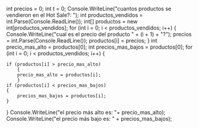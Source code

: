 int precios = 0;
int t = 0;
Console.WriteLine("cuantos productos se vendieron en el Hot Sale?: ");
int productos_vendidos = int.Parse(Console.ReadLine());
int[] productos = new int[productos_vendidos];
for (int i = 0; i < productos_vendidos; i++)
{
    Console.WriteLine("cual es el precio del producto " + (i + 1) + "?");
    precios = int.Parse(Console.ReadLine());
    productos[i] = precios;
}
int precio_mas_alto = productos[0];
int precios_mas_bajos = productos[0];
for (int i = 0; i < productos_vendidos; i++)
{
    
    if (productos[i] > precio_mas_alto)
        {
        precio_mas_alto = productos[i];
        }
    if (productos[i] < precios_mas_bajos)
    {
        precios_mas_bajos = productos[i];
    }
}
Console.WriteLine("el precio más alto es: "+ precio_mas_alto);
Console.WriteLine("el precio más bajo es: " + precios_mas_bajos);

